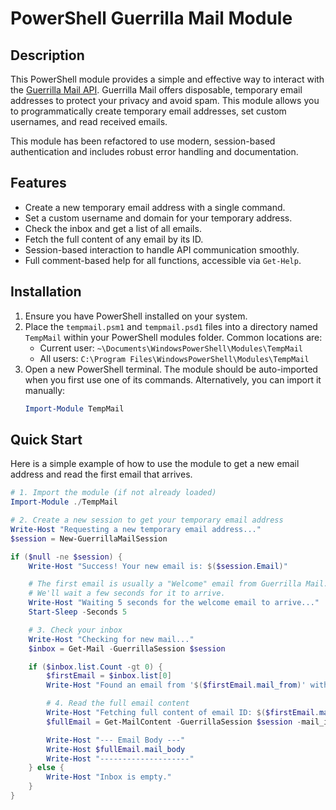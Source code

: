 # PowerShell Guerrilla Mail Module

## Description

This PowerShell module provides a simple and effective way to interact with the [Guerrilla Mail API](https://www.guerrillamail.com/). Guerrilla Mail offers disposable, temporary email addresses to protect your privacy and avoid spam. This module allows you to programmatically create temporary email addresses, set custom usernames, and read received emails.

This module has been refactored to use modern, session-based authentication and includes robust error handling and documentation.

## Features

- Create a new temporary email address with a single command.
- Set a custom username and domain for your temporary address.
- Check the inbox and get a list of all emails.
- Fetch the full content of any email by its ID.
- Session-based interaction to handle API communication smoothly.
- Full comment-based help for all functions, accessible via `Get-Help`.

## Installation

1.  Ensure you have PowerShell installed on your system.
2.  Place the `tempmail.psm1` and `tempmail.psd1` files into a directory named `TempMail` within your PowerShell modules folder. Common locations are:
    -   Current user: `~\Documents\WindowsPowerShell\Modules\TempMail`
    -   All users: `C:\Program Files\WindowsPowerShell\Modules\TempMail`
3.  Open a new PowerShell terminal. The module should be auto-imported when you first use one of its commands. Alternatively, you can import it manually:
    ```powershell
    Import-Module TempMail
    ```

## Quick Start

Here is a simple example of how to use the module to get a new email address and read the first email that arrives.

```powershell
# 1. Import the module (if not already loaded)
Import-Module ./TempMail

# 2. Create a new session to get your temporary email address
Write-Host "Requesting a new temporary email address..."
$session = New-GuerrillaMailSession

if ($null -ne $session) {
    Write-Host "Success! Your new email is: $($session.Email)"

    # The first email is usually a "Welcome" email from Guerrilla Mail.
    # We'll wait a few seconds for it to arrive.
    Write-Host "Waiting 5 seconds for the welcome email to arrive..."
    Start-Sleep -Seconds 5

    # 3. Check your inbox
    Write-Host "Checking for new mail..."
    $inbox = Get-Mail -GuerrillaSession $session

    if ($inbox.list.Count -gt 0) {
        $firstEmail = $inbox.list[0]
        Write-Host "Found an email from '$($firstEmail.mail_from)' with subject: '$($firstEmail.mail_subject)'"

        # 4. Read the full email content
        Write-Host "Fetching full content of email ID: $($firstEmail.mail_id)"
        $fullEmail = Get-MailContent -GuerrillaSession $session -mail_id $firstEmail.mail_id

        Write-Host "--- Email Body ---"
        Write-Host $fullEmail.mail_body
        Write-Host "--------------------"
    } else {
        Write-Host "Inbox is empty."
    }
}
```
